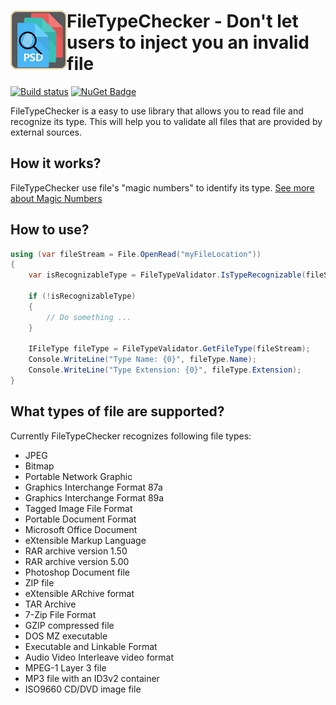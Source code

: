 <h1><img src="https://raw.githubusercontent.com/AJMitev/FileTypeChecker/master/tools/FileTypeCheckerLogo-150.png" align="left" alt="FileTypeChecker" width="90">FileTypeChecker - Don't let users to inject you an invalid file</h1> 

[![Build status](https://ci.appveyor.com/api/projects/status/jx9bcrxs95srhxsj?svg=true)](https://ci.appveyor.com/project/AJMitev/filetypechecker) [![NuGet Badge](https://buildstats.info/nuget/File.TypeChecker)](https://www.nuget.org/packages/File.TypeChecker/)

FileTypeChecker is a easy to use library that allows you to read file and recognize its type. This will help you to validate all files that are provided by external sources. 

## How it works?
FileTypeChecker use file's "magic numbers" to identify its type. [See more about Magic Numbers](https://en.wikipedia.org/wiki/Magic_number_(programming)#Magic_numbers_in_files)

## How to use?
```c#
using (var fileStream = File.OpenRead("myFileLocation"))
{
    var isRecognizableType = FileTypeValidator.IsTypeRecognizable(fileStream);

    if (!isRecognizableType)
    {
        // Do something ...
    }

    IFileType fileType = FileTypeValidator.GetFileType(fileStream);
    Console.WriteLine("Type Name: {0}", fileType.Name);
    Console.WriteLine("Type Extension: {0}", fileType.Extension);
}
```

## What types of file are supported?
Currently FileTypeChecker recognizes following file types:

- JPEG
- Bitmap
- Portable Network Graphic
- Graphics Interchange Format 87a
- Graphics Interchange Format 89a
- Tagged Image File Format
- Portable Document Format
- Microsoft Office Document
- eXtensible Markup Language
- RAR archive version 1.50
- RAR archive version 5.00
- Photoshop Document file
- ZIP file
- eXtensible ARchive format
- TAR Archive
- 7-Zip File Format
- GZIP compressed file
- DOS MZ executable
- Executable and Linkable Format
- Audio Video Interleave video format
- MPEG-1 Layer 3 file
- MP3 file with an ID3v2 container
- ISO9660 CD/DVD image file
